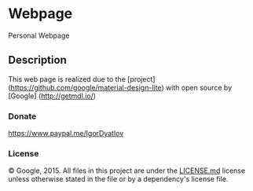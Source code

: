# Webpage
Personal Webpage

## Description
This web page is realized due to the [project] (https://github.com/google/material-design-lite) with open source by [Google] (http://getmdl.io/)  

### Donate
https://www.paypal.me/IgorDyatlov

### License
© Google, 2015. All files in this project are under the [LICENSE.md](LICENSE.md) license unless otherwise stated in the file or by a dependency's license file.

